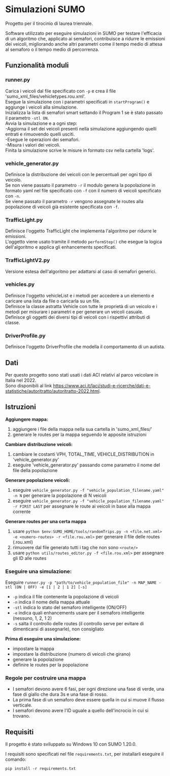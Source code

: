 # Simulazioni SUMO
Progetto per il tirocinio di laurea triennale.

Software utilizzato per eseguire simulazioni in SUMO per testare l'efficacia di un algoritmo che, applicato ai semafori, contribuisce a ridurre le emissioni dei veicoli, migliorando anche altri parametri come il tempo medio di attesa al semaforo o il tempo medio di percorrenza.

## Funzionalità moduli

### runner.py

Carica i veicoli dal file specificato con `-p` e crea il file 'sumo_xml_files/vehicletypes.rou.xml'. <br/>
Esegue la simulazione con i parametri specificati in `startProgram()` e aggiunge i veicoli alla simulazione. <br/>
Inizializza la lista di semafori smart settando il Program 1 se è stato passato il parametro `-stl ON`. <br/>
Avvia la simulazione e a ogni step:<br/>
    -Aggiorna il set dei veicoli presenti nella simulazione aggiungendo quelli entrati e rimuovendo quelli usciti.<br/>
    -Esegue le operazioni dei semafori.<br/>
    -Misura i valori dei veicoli.<br/>
Finita la simulazione scrive le misure in formato csv nella cartella 'logs'.

### vehicle_generator.py

Definisce la distribuzione dei veicoli con le percentuali per ogni tipo di veicolo.<br/>
Se non viene passato il parametro `-r` il modulo genera la popolazione in formato yaml nel file specificato con `-f` con il numero di veicoli specificato con `-n`.<br/>
Se viene passato il parametro `-r` vengono assegnate le routes alla popolazione di veicoli già esistente specificata con `-f`.

### TrafficLight.py

Definisce l'oggetto TrafficLight che implementa l'algoritmo per ridurre le emissioni.<br/>
L'oggetto viene usato tramite il metodo `performStep()` che esegue la logica dell'algoritmo e applica gli enhancements specificati.

### TrafficLightV2.py

Versione estesa dell'algoritmo per adattarsi al caso di semafori generici.

### vehicles.py

Definisce l'oggetto vehicleList e i metodi per accedere a un elemento e caricare una lista da file o caricarla su un file.<br/>
Definisce la classe astratta Vehicle con tutte le proprietà di un veicolo e i metodi per misurare i parametri e per generare un veicoli casuale.<br/>
Definisce gli oggetti dei diversi tipi di veicoli con i rispettivi attributi di classe.<br/>

### DriverProfile.py

Definisce l'oggetto DriverProfile che modella il comportamento di un autista.

## Dati

Per questo progetto sono stati usati i dati ACI relativi al parco veicolare in Italia nel 2022. <br/>
Sono disponibili al link https://www.aci.it/laci/studi-e-ricerche/dati-e-statistiche/autoritratto/autoritratto-2022.html.

## Istruzioni

**Aggiungere mappa:**
1. aggiungere i file della mappa nella sua cartella in 'sumo_xml_files/'
2. generare le routes per la mappa seguendo le apposite istruzioni

**Cambiare distribuzione veicoli:**
1. cambiare le costanti VPH, TOTAL_TIME, VEHICLE_DISTRIBUTION in 'vehicle_generator.py'
2. eseguire 'vehicle_generator.py' passando come parametro il nome del file della popolazione

**Generare popolazione veicoli:**
1. eseguire ```vehicle_generator.py -f "vehicle_population_filename.yaml" -n N``` per generare la popolazione di N veicoli
2. eseguire ```vehicle_generator.py -f "vehicle_population_filename.yaml" -r FIRST LAST``` per assegnare le route ai veicoli in base alla mappa corrente

**Generare routes per una certa mappa**
1. usare ```python $env:SUMO_HOME/tools/randomTrips.py -n <file.net.xml> -e <numero-routes> -r <file.rou.xml>``` per generare il file delle routes (.rou.xml)
2. rimuovere dal file generato tutti i tag che non sono `<route/>`
3. usare ```python utils/routes_editor.py -f <file.rou.xml>``` per assegnare gli ID alle routes

### Eseguire una simulazione:

Eseguire ```runner.py -p "path/to/vehicle_population_file" -n MAP_NAME -stl (ON | OFF) -e [1 | 2 | 1 2] [-s]```
   - ```-p``` indica il file contenente la popolazione di veicoli
   - ```-n``` indica il nome della mappa attuale
   - ```-stl``` indica lo stato del semaforo intelligente (ON/OFF)
   - ```-e``` indica quali enhancements usare per il semaforo intelligente (nessuno, 1, 2, 1 2)
   - ```-s``` salta il controllo delle routes (il controllo serve per evitare di dimenticarsi di assegnarle), non consigliato

**Prima di eseguire una simulazione:**
- impostare la mappa
- impostare la distribuzione (numero di veicoli che girano)
- generare la popolazione
- definire le routes per la popolazione

### Regole per costruire una mappa

- I semafori devono avere 6 fasi, per ogni direzione una fase di verde, una fase di giallo che dura 3s e una fase di rosso. 
- La prima fase di un semaforo deve essere quella in cui si muove il flusso verticale. 
- I semafori devono avere l'ID uguale a quello dell'incrocio in cui si trovano.

## Requisiti

Il progetto è stato sviluppato su Windows 10 con SUMO 1.20.0.

I requisiti sono specificati nel file `requirements.txt`, per installarli eseguire il comando:

```
pip install -r requirements.txt
```
